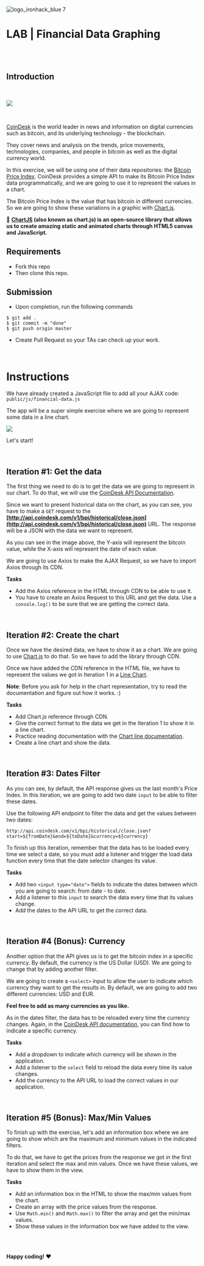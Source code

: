 ![logo_ironhack_blue 7](https://user-images.githubusercontent.com/23629340/40541063-a07a0a8a-601a-11e8-91b5-2f13e4e6b441.png)

# LAB | Financial Data Graphing

<br><br>

## Introduction

<br>

![](http://i.giphy.com/l3Uct2K9N3CqxeCoU.gif)

<br>

[CoinDesk](http://www.coindesk.com/) is the world leader in news and information on digital currencies such as bitcoin, and its underlying technology - the blockchain.

They cover news and analysis on the trends, price movements, technologies, companies, and people in bitcoin as well as the digital currency world.

In this exercise, we will be using one of their data repositories: the [Bitcoin Price Index](https://web.archive.org/web/20191106152143/https://www.coindesk.com/api). CoinDesk provides a simple API to make its Bitcoin Price Index data programmatically, and we are going to use it to represent the values in a chart.

The Bitcoin Price Index is the value that has bitcoin in different currencies. So we are going to show these variations in a graphic with [Chart.js](http://www.chartjs.org/).

:eyes: **[**ChartJS**](http://www.chartjs.org/) (also known as chart.js) is an open-source library that allows us to create amazing static and animated charts through HTML5 canvas and JavaScript.**

## Requirements

- Fork this repo
- Then clone this repo.

## Submission

- Upon completion, run the following commands

```
$ git add .
$ git commit -m "done"
$ git push origin master
```

- Create Pull Request so your TAs can check up your work.

<br>

# Instructions

We have already created a JavaScript file to add all your AJAX code: `public/js/financial-data.js`

The app will be a super simple exercise where we are going to represent some data in a line chart.

![](https://s3-eu-west-1.amazonaws.com/ih-materials/uploads/upload_b94d2137d3737b49ecf92ee8709f5a14.png)

Let's start!

<br>

## Iteration #1: Get the data

The first thing we need to do is to get the data we are going to represent in our chart. To do that, we will use the [CoinDesk API Documentation](https://web.archive.org/web/20191106152143/https://www.coindesk.com/api).

Since we want to present historical data on the chart, as you can see, you have to make a `GET` request to the **[http://api.coindesk.com/v1/bpi/historical/close.json](http://api.coindesk.com/v1/bpi/historical/close.json)** URL. The response will be a JSON with the data we want to represent.

As you can see in the image above, the Y-axis will represent the bitcoin value, while the X-axis will represent the date of each value.

We are going to use Axios to make the AJAX Request, so we have to import Axios through its CDN.

**Tasks**

- Add the Axios reference in the HTML through CDN to be able to use it.
- You have to create an Axios Request to this URL and get the data. Use a `console.log()` to be sure that we are getting the correct data.

<br>

## Iteration #2: Create the chart

Once we have the desired data, we have to show it as a chart. We are going to use [Chart.js](http://www.chartjs.org/) to do that. So we have to add the library through CDN.

Once we have added the CDN reference in the HTML file, we have to represent the values we got in Iteration 1 in a [Line Chart](http://www.chartjs.org/docs/#line-chart-introduction).

**Note**: Before you ask for help in the chart representation, try to read the documentation and figure out how it works. :)

**Tasks**

- Add Chart.js reference through CDN.
- Give the correct format to the data we get in the Iteration 1 to show it in a line chart.
- Practice reading documentation with the [Chart line documentation](http://www.chartjs.org/docs/#line-chart-introduction).
- Create a line chart and show the data.

<br>

## Iteration #3: Dates Filter

As you can see, by default, the API response gives us the last month's Price Index. In this iteration, we are going to add two date `input` to be able to filter these dates.

<!-- Check out the [CoinDesk API documentation](https://web.archive.org/web/20191106152143/https://www.coindesk.com/api) (Historical BPI data) to figure out how we can filter the data and get the values between two dates. -->

Use the following API endpoint to filter the data and get the values between two dates:

```shell
http://api.coindesk.com/v1/bpi/historical/close.json?start=${fromDate}&end=${toDate}&currency=${currency}
```

To finish up this iteration, remember that the data has to be loaded every time we select a date, so you must add a listener and trigger the load data function every time that the date selector changes its value.

**Tasks**

- Add two `<input type="date">` fields to indicate the dates between which you are going to search: from date - to date.
- Add a listener to this `input` to search the data every time that its values change.
- Add the dates to the API URL to get the correct data.

<br>

## Iteration #4 (Bonus): Currency

Another option that the API gives us is to get the bitcoin index in a specific currency. By default, the currency is the US Dollar (USD). We are going to change that by adding another filter.

We are going to create a `<select>` input to allow the user to indicate which currency they want to get the results in. By default, we are going to add two different currencies: USD and EUR.

**Feel free to add as many currencies as you like.**

As in the dates filter, the data has to be reloaded every time the currency changes. Again, in the [CoinDesk API documentation](https://web.archive.org/web/20191106152143/https://www.coindesk.com/api), you can find how to indicate a specific currency.

**Tasks**

- Add a dropdown to indicate which currency will be shown in the application.
- Add a listener to the `select` field to reload the data every time its value changes.
- Add the currency to the API URL to load the correct values in our application.

<br>

## Iteration #5 (Bonus): Max/Min Values

To finish up with the exercise, let's add an information box where we are going to show which are the maximum and minimum values in the indicated filters.

To do that, we have to get the prices from the response we got in the first iteration and select the max and min values. Once we have these values, we have to show them in the view.

**Tasks**

- Add an information box in the HTML to show the max/min values from the chart.
- Create an array with the price values from the response.
- Use `Math.min()` and `Math.max()` to filter the array and get the min/max values.
- Show these values in the information box we have added to the view.

<br><br>

**Happy coding!** :heart: